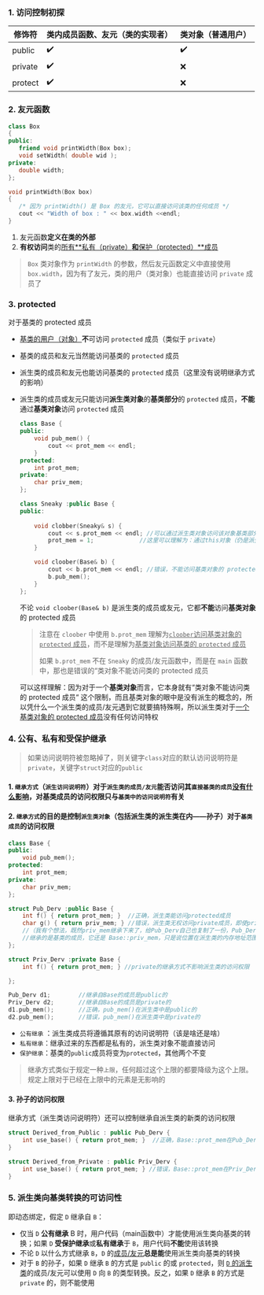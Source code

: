 ### 



### 1. 访问控制初探

| 修饰符  | 类内成员函数、友元（类的实现者） | 类对象（普通用户） |
| ------- | -------------------------------- | ------------------ |
| public  | :heavy_check_mark:               | :heavy_check_mark: |
| private | :heavy_check_mark:               | ❌                  |
| protect | :heavy_check_mark:               | ❌                  |

### 2. 友元函数

```cpp
class Box
{
public:
   friend void printWidth(Box box);
   void setWidth( double wid );
private:
   double width;    
};

void printWidth(Box box)
{
   /* 因为 printWidth() 是 Box 的友元，它可以直接访问该类的任何成员 */
   cout << "Width of box : " << box.width <<endl;
}
```

1. 友元函数**定义在类的外部**
2. **有权访问**类的<u>所有**私有（private）**和**保护（protected）**成员</u>

> `Box` 类对象作为 `printWidth` 的参数，然后友元函数定义中直接使用 `box.width`，因为有了友元，类的用户（类对象）也能直接访问 `private` 成员了

### 3. protected

对于基类的 protected 成员

- <u>基类的用户（对象）</u>**不**可访问 `protected` 成员（类似于 `private`）

- 基类的成员和友元当然能访问基类的 `protected` 成员

- 派生类的成员和友元也能访问基类的 `protected` 成员（这里没有说明继承方式的影响）

- 派生类的成员或友元只能访问**派生类对象**的**基类部分**的 `protected` 成员，**不能**通过**基类对象**访问 `protected` 成员

  ```cpp
  class Base {
  public:
      void pub_mem() {
          cout << prot_mem << endl;
      }
  protected:
      int prot_mem;
  private:
      char priv_mem;
  };
  
  class Sneaky :public Base {
  public:
      
      void clobber(Sneaky& s) {
          cout << s.prot_mem << endl; //可以通过派生类对象访问该对象基类部分的 protected 成员
          prot_mem = 1;			    //这里可以理解为：通过this对象（仍是派生类对象）访问该对象基类部分的 protected 成员
      }
  
      void cloober(Base& b) {
          cout << b.prot_mem << endl; //错误，不能访问基类对象的 protected 成员
          b.pub_mem();
      }
  };
  ```

  不论 `void cloober(Base& b)` 是派生类的成员或友元，它都**不能**访问**基类对象**的 protected 成员

  > 注意在 `cloober` 中使用 `b.prot_mem` 理解为<u>`cloober`访问基类对象的 `protected` 成员</u>，而不是理解为<u>基类对象访问基类的 `protected` 成员</u>
  >
  > 如果 `b.prot_mem` 不在 `Sneaky` 的成员/友元函数中，而是在 `main` 函数中，那也是错误的“类对象不能访问类的 protected 成员

  可以这样理解：因为对于一个**基类对象**而言，它本身就有“类对象不能访问类的 protected 成员“ 这个限制，而且基类对象的眼中是没有派生的概念的，所以凭什么一个派生类的成员/友元遇到它就要搞特殊啊，所以派生类对于<u>一个基类对象的 protected 成员</u>没有任何访问特权

### 4. 公有、私有和受保护继承

> 如果访问说明符被忽略掉了，则关键字`class`对应的默认访问说明符是`private`，关键字`struct`对应的`public`

#### 1. `继承方式`（`派生访问说明符`）对于`派生类的成员/友元`能否访问其`直接基类的成员`<u>没有什么影响</u>，对基类成员的访问权限**只与**`基类中的访问说明符`有关

#### 2. `继承方式`的目的是控制`派生类对象`（包括派生类的派生类在内——孙子）对于`基类成员`的访问权限

```cpp
class Base {
public:
    void pub_mem();
protected:
    int prot_mem;
private:
    char priv_mem;
};

struct Pub_Derv :public Base {
    int f() { return prot_mem; }  //正确，派生类能访问protected成员
	char g() { return priv_mem; } //错误，派生类无权访问private成员，即使priv_mem继承下来了
    //（我有个想法，既然priv_mem继承下来了，给Pub_Derv自己也复制了一份，Pub_Derv类的成员/友元应该能访问自己的piv_mem，即使它是private的，但是事实是它不行!）
    //继承的是基类的成员，它还是 Base::priv_mem，只是说位置在派生类的内存地址范围内，但是其前缀还是 Base:: 还是属于基类！所以派生类不能访问它——基类的private
};

struct Priv_Derv :private Base {
    int f() { return prot_mem; } //private的继承方式不影响派生类的访问权限

};

Pub_Derv d1;   		//继承自Base的成员是public的
Priv_Derv d2; 		//继承自Base的成员是private的
d1.pub_mem(); 		//正确，pub_mem()在派生类中是public的
d2.pub_mem();		//错误，pub_mem()在派生类中是private的
```

- `公有继承` ：派生类成员将遵循其原有的访问说明符（该是啥还是啥）
- `私有继承`：继承过来的东西都是私有的，派生类对象不能直接访问
- `保护继承`：基类的`public`成员将变为`protected`，其他两个不变

> 继承方式类似于规定一种`上限`，任何超过这个上限的都要降级为这个上限。规定上限对于已经在上限中的元素是无影响的

#### 3. 孙子的访问权限

继承方式（派生类访问说明符）还可以控制继承自派生类的新类的访问权限

```cpp
struct Derived_from_Public : public Pub_Derv {
    int use_base() { return prot_mem; }  //正确，Base::prot_mem在Pub_Derv中仍然是protected的，所以Pub_Derv的儿子可以访问
}

struct Derived_from_Private : public Priv_Derv {
	int use_base() { return prot_mem; } //错误，Base::prot_mem在Priv_Derv中是private的（由于private继承），所以Priv_Derv的儿子无权访问它直接基类的private成员
}
```

### 5. 派生类向基类转换的可访问性

即动态绑定，假定 `D` 继承自 `B`：

- 仅当 `D` **公有继承** B 时，用户代码（main函数中）才能使用派生类向基类的转换；如果 `D` **受保护继承**或**私有继承**于 `B`，用户代码**不能**使用该转换
- 不论 `D` 以什么方式继承 `B`，`D` 的<u>成员/友元</u>**总是能**使用派生类向基类的转换
- 对于 `B` 的孙子，如果 `D` 继承 `B` 的方式是 `public` 的或 `protected`，则 <u>`D` 的派生类</u>的成员/友元可以使用 `D` 向 `B` 的类型转换。反之，如果 `D` 继承 `B` 的方式是 `private` 的，则不能使用 

